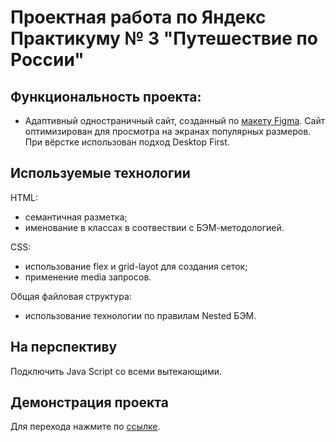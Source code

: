 # Проектная работа по Яндекс Практикуму № 3 "Путешествие по России"

## Функциональность проекта:
* Адаптивный одностраничный сайт, созданный по [макету Figma](https://www.figma.com/file/5S2WSbEFL6awjVWJ0NWL8Q/Sprint-3_-Russia-_-desktop-mobile?node-id=28503%3A0). Сайт оптимизирован для просмотра на экранах популярных размеров. При вёрстке использован подход Desktop First.

## Используемые технологии

HTML:
* семантичная разметка;
* именование в классах в соотвествии с БЭМ-методологией.

CSS:
* использование flex и grid-layot для создания сеток;
* применение media запросов.

Общая файловая структура:
* использование технологии по правилам Nested БЭМ.

## На перспективу
Подключить Java Script со всеми вытекающими.

## Демонстрация проекта
Для перехода нажмите по [ссылке](https://github.com/f1des/russian-travel/index.html).
